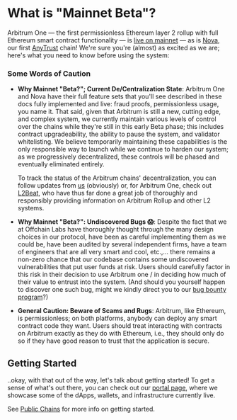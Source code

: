 # What is "Mainnet Beta"?

Arbitrum One — the first permissionless Ethereum layer 2 rollup with full Ethereum smart contract functionality — is [live on mainnet](https://offchain.medium.com/mainnet-for-everyone-27ce0f67c85e) — as is [Nova](https://medium.com/offchainlabs/its-time-for-a-new-dawn-nova-is-open-to-the-public-a081df1e4ad2), our first [AnyTrust](inside-anytrust) chain! We're sure you're (almost) as excited as we are; here's what you need to know before using the system:

### Some Words of Caution

- **Why Mainnet "Beta?"; Current De/Centralization State**: Arbitrum One and Nova have their full feature sets that you'll see described in these docs fully implemented and live: fraud proofs, permissionless usage, you name it. That said, given that Arbitrum is still a new, cutting edge, and complex system, we currently maintain various levels of control over the chains while they're still in this early Beta phase; this includes contract upgradeability, the ability to pause the system, and validator whitelisting. We believe temporarily maintaining these capabilities is the only responsible way to launch while we continue to harden our system; as we progressively decentralized, these controls will be phased and eventually eliminated entirely.

  To track the status of the Arbitrum chains' decentralization, you can follow updates from [us](https://offchain.medium.com/) (obviously) or, for Arbitrum One, check out [L2Beat](https://l2beat.com/projects/arbitrum/), who have thus far done a great job of thoroughly and responsibly providing information on Arbitrum Rollup and other L2 systems.

- **Why Mainnet "Beta?": Undiscovered Bugs 😱**: Despite the fact that we at Offchain Labs have thoroughly thought through the many design choices in our protocol, have been as careful implementing them as we could be, have been audited by several independent firms, have a team of engineers that are all very smart and cool, etc.,... there remains a non-zero chance that our codebase contains some undiscovered vulnerabilities that put user funds at risk. Users should carefully factor in this risk in their decision to use Arbitrum one / in deciding how much of their value to entrust into the system. (And should you yourself happen to discover one such bug, might we kindly direct you to our [bug bounty program](https://immunefi.com/bounty/arbitrum/)?)

- **General Caution: Beware of Scams and Rugs**: Arbitrum, like Ethereum, is permissionless; on both platforms, anybody can deploy any smart contract code they want. Users should treat interacting with contracts on Arbitrum exactly as they do with Ethereum, i.e., they should only do so if they have good reason to trust that the application is secure.

## Getting Started

..okay, with that out of the way, let's talk about getting started! To get a sense of what's out there, you can check out our [portal page](https://portal.arbitrum.one/), where we showcase some of the dApps, wallets, and infrastructure currently live.

See [Public Chains](public-chains) for more info on getting started.
